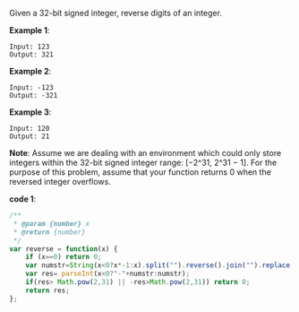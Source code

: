 ﻿Given a 32-bit signed integer, reverse digits of an integer.

**Example 1**:
```
Input: 123
Output: 321
```

**Example 2**:
```
Input: -123
Output: -321
```

**Example 3**:
```
Input: 120
Output: 21
```

**Note**:
Assume we are dealing with an environment which could only store integers within the 32-bit signed integer range: [−2^31,  2^31 − 1]. For the purpose of this problem, assume that your function returns 0 when the reversed integer overflows.

**code 1**:

```js
/**
 * @param {number} x
 * @return {number}
 */
var reverse = function(x) {
    if (x==0) return 0;
    var numstr=String(x<0?x*-1:x).split("").reverse().join("").replace(/^0*/,"");
    var res= parseInt(x<0?"-"+numstr:numstr);
    if(res> Math.pow(2,31) || -res>Math.pow(2,31)) return 0;
    return res;    
};

```